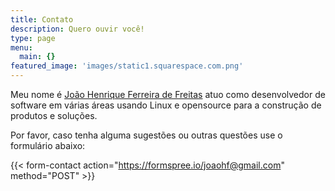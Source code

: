 ```yaml
---
title: Contato
description: Quero ouvir você!
type: page
menu:
  main: {}
featured_image: 'images/static1.squarespace.com.png'
---
```


Meu nome é [João Henrique Ferreira de Freitas](https://www.linkedin.com/in/jo%C3%A3o-henrique-freitas/) atuo como desenvolvedor de software em várias áreas usando Linux e opensource para a construção de produtos e soluções.

Por favor, caso tenha alguma sugestões ou outras questões use o formulário abaixo:

{{< form-contact action="https://formspree.io/joaohf@gmail.com" method="POST" >}}

